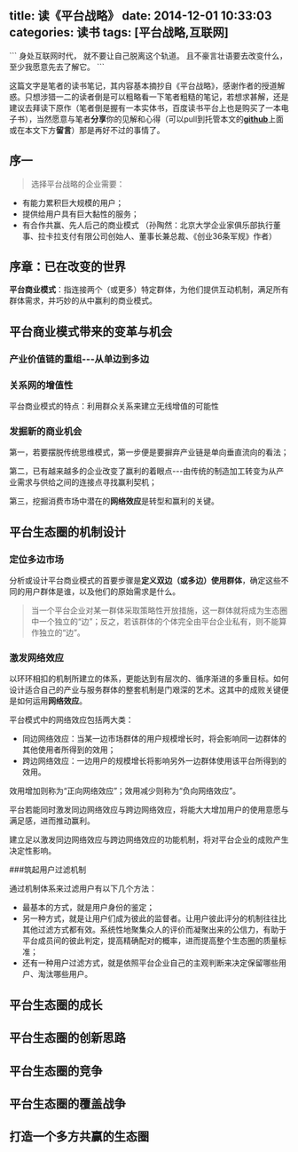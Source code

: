title: 读《平台战略》
date: 2014-12-01 10:33:03
categories: 读书
tags: [平台战略,互联网]
---
<p/>
```
身处互联网时代，
就不要让自己脱离这个轨道。
且不豪言壮语要去改变什么，
至少我愿意先去了解它。
```

这篇文字是笔者的读书笔记，其内容基本摘抄自《平台战略》，感谢作者的授道解惑。只想涉猎一二的读者倒是可以粗略看一下笔者粗糙的笔记，若想求甚解，还是建议去拜读下原作（笔者倒是握有一本实体书，百度读书平台上也是购买了一本电子书），当然愿意与笔者**分享**你的见解和心得（可以pull到托管本文的[**github**](https://github.com/cuit-zhaxin/Gameeer_hexo/tree/master/source/_posts)上面或在本文下方**留言**）那是再好不过的事情了。
<!--more-->

## 序一

> 选择平台战略的企业需要：
 - 有能力累积巨大规模的用户；
 - 提供给用户具有巨大黏性的服务；
 - 有合作共赢、先人后己的商业模式
（孙陶然：北京大学企业家俱乐部执行董事、拉卡拉支付有限公司创始人、董事长兼总裁、《创业36条军规》作者）

## 序章：已在改变的世界

**平台商业模式**：指连接两个（或更多）特定群体，为他们提供互动机制，满足所有群体需求，并巧妙的从中赢利的商业模式。

## 平台商业模式带来的变革与机会

### 产业价值链的重组---从单边到多边

### 关系网的增值性

平台商业模式的特点：利用群众关系来建立无线增值的可能性

### 发掘新的商业机会

第一，若要摆脱传统思维模式，第一步便是要摒弃产业链是单向垂直流向的看法；

第二，已有越来越多的企业改变了赢利的着眼点---由传统的制造加工转变为从产业需求与供给之间的连接点寻找赢利契机；

第三，挖掘消费市场中潜在的**网络效应**是转型和赢利的关键。

## 平台生态圈的机制设计

### 定位多边市场

分析或设计平台商业模式的首要步骤是**定义双边（或多边）使用群体**，确定这些不同的用户群体是谁，以及他们的原始需求是什么。
> 当一个平台企业对某一群体采取策略性开放措施，这一群体就将成为生态圈中一个独立的“边”；反之，若该群体的个体完全由平台企业私有，则不能算作独立的“边”。

### 激发网络效应

以环环相扣的机制所建立的体系，更能达到有层次的、循序渐进的多重目标。如何设计适合自己的产业与服务群体的整套机制是门艰深的艺术。这其中的成败关键便是如何运用**网络效应**。

平台模式中的网络效应包括两大类：
- 同边网络效应：当某一边市场群体的用户规模增长时，将会影响同一边群体的其他使用者所得到的效用；
- 跨边网络效应：一边用户的规模增长将影响另外一边群体使用该平台所得到的效用。

效用增加则称为“正向网络效应”；效用减少则称为“负向网络效应”。

平台若能同时激发同边网络效应与跨边网络效应，将能大大增加用户的使用意愿与满足感，进而推动赢利。

建立足以激发同边网络效应与跨边网络效应的功能机制，将对平台企业的成败产生决定性影响。

###筑起用户过滤机制

通过机制体系来过滤用户有以下几个方法：
- 最基本的方式，就是用户身份的鉴定；
- 另一种方式，就是让用户们成为彼此的监督者。让用户彼此评分的机制往往比其他过滤方式都有效。系统性地聚集众人的评价而凝聚出来的公信力，有助于平台成员间的彼此判定，提高精确配对的概率，进而提高整个生态圈的质量标准；
- 还有一种用户过滤方式，就是依照平台企业自己的主观判断来决定保留哪些用户、淘汰哪些用户。

## 平台生态圈的成长

## 平台生态圈的创新思路

## 平台生态圈的竞争

## 平台生态圈的覆盖战争

## 打造一个多方共赢的生态圈